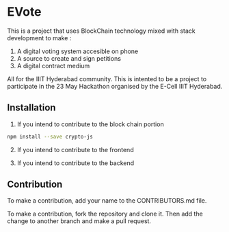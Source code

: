 # EVote

This is a project that uses BlockChain technology mixed with stack development to make : 
1. A digital voting system accesible on phone
2. A source to create and sign petitions
3. A digital contract medium

All for the IIIT Hyderabad community. This is intented to be a project to participate in the 23 May Hackathon organised by the E-Cell IIIT Hyderabad.

## Installation

1. If you intend to contribute to the block chain portion

```bash
npm install --save crypto-js
```
2. If you intend to contribute to the frontend 

3. If you intend to contribute to the backend

## Contribution

To make a contribution, add your name to the CONTRIBUTORS.md file.

To make a contribution, fork the repository and clone it. Then add the change to another branch and make a pull request.

